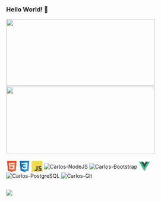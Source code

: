 ### Hello World! 👋

<div>
  <a href="https://www.github.com/CarlosNiiO">
  <img height="180em" width="400" src="https://github-readme-stats.vercel.app/api?username=CarlosNiiO&show_icons=true&theme=transparent&include_allcommits=true&count_private=true"/>
  <img height="180em" width="400" src="https://github-readme-stats.vercel.app/api/top-langs/?username=CarlosNiiO&layout=compact&langs_count=16&theme=transparent"/>
</div>
<div style="display: inline-block"><br>
  <img align="center" alt="Carlos-HTML" height="30" widht="40" src="https://raw.githubusercontent.com/devicons/devicon/master/icons/html5/html5-original.svg">
  <img align="center" alt="Carlos-CSS" height="30" widht="40" src="https://raw.githubusercontent.com/devicons/devicon/master/icons/css3/css3-original.svg">
  <img align="center" alt="Carlos-Js" height="30" widht="40" src="https://raw.githubusercontent.com/devicons/devicon/master/icons/javascript/javascript-original.svg">
  <img align="center" alt="Carlos-NodeJS" height="30" widht="40" src="https://cdn.jsdelivr.net/gh/devicons/devicon/icons/nodejs/nodejs-original.svg">
  <img align="center" alt="Carlos-Bootstrap" height="30" widht="40" src="https://cdn.jsdelivr.net/gh/devicons/devicon/icons/bootstrap/bootstrap-original.svg">
  <img align="center" alt="Carlos-VueJS" height="30" widht="40" src="https://raw.githubusercontent.com/devicons/devicon/master/icons/vuejs/vuejs-original.svg">
  <img align="center" alt="Carlos-PostgreSQL" height="30" widht="40" src="https://cdn.jsdelivr.net/gh/devicons/devicon/icons/postgresql/postgresql-original.svg">
  <img align="center" alt="Carlos-Git" height="30" widht="40" src="https://cdn.jsdelivr.net/gh/devicons/devicon/icons/git/git-original.svg">
</div>

##

<div>
  <a href="https://www.linkedin.com/in/carlosniio" target="_blank"><img src="https://img.shields.io/badge/LinkedIn-0077B5?style=for-the-badge&logo=linkedin&logoColor=white"></a>
</div>
